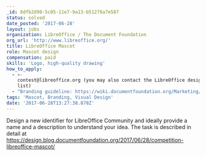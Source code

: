 ```yaml
---
_id: 8dfb2d90-5c05-11e7-9a13-b51276a7e587
status: solved
date_posted: '2017-06-28'
layout: jobs
organization: LibreOffice / The Document Foundation
org_url: 'http://www.libreoffice.org/'
title: LibreOffice Mascot
role: Mascot design
compensation: paid
skills: 'Logo, high-quality drawing'
how_to_apply:
  - >-
    contest@libreoffice.org (you may also contact the LibreOffice design mailing
    list)
  - "Branding guideline: https://wiki.documentfoundation.org/Marketing/Branding\r\nAnnouncement: https://design.blog.documentfoundation.org/2017/06/28/competition-libreoffice-mascot/\r\n"
tags: 'Mascot, Branding, Visual Design'
date: '2017-06-28T13:27:38.878Z'
---
```

Design a new identifier for LibreOffice Community and ideally provide a name and a description to understand your idea. The task is described in detail at https://design.blog.documentfoundation.org/2017/06/28/competition-libreoffice-mascot/
